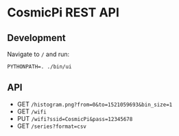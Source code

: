# CosmicPi REST API

## Development
Navigate to `/` and run:
```
PYTHONPATH=. ./bin/ui
```

## API
- GET `/histogram.png?from=0&to=1521059693&bin_size=1`
- GET `/wifi`
- PUT `/wifi?ssid=CosmicPi&pass=12345678`
- GET `/series?format=csv`
